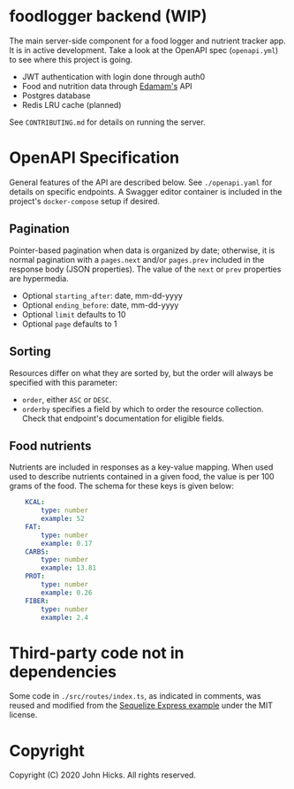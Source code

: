 # foodlogger backend (WIP)

The main server-side component for a
food logger and nutrient tracker app. It is in active development.
Take a look at the OpenAPI spec (`openapi.yml`) to see where this project is going.

- JWT authentication with login done through auth0
- Food and nutrition data through [Edamam's](https://developer.edamam.com/) API
- Postgres database
- Redis LRU cache (planned)

See `CONTRIBUTING.md` for details on running the server.

# OpenAPI Specification

General features of the API are described below.
See `./openapi.yaml` for details on specific endpoints.
A Swagger editor container is included in the project's
`docker-compose` setup if desired.

## Pagination

Pointer-based pagination when data is organized by date; otherwise, 
it is normal pagination with a `pages.next` and/or `pages.prev` included
in the response body (JSON properties). The value of the `next` or `prev`
properties are hypermedia.

- Optional `starting_after`: date, mm-dd-yyyy
- Optional `ending_before`: date, mm-dd-yyyy
- Optional `limit` defaults to 10
- Optional `page` defaults to 1

## Sorting

Resources differ on what they are sorted by, but the order will always
be specified with this parameter:
- `order`, either `ASC` or `DESC`.
- `orderby` specifies a field by which to order the resource collection.
 Check that endpoint's documentation for eligible fields. 

## Food nutrients

Nutrients are included in responses as a key-value mapping. When used used
to describe nutrients contained in a given food, the value is per 100 grams
of the food. The schema for these keys is given below:

```yaml
    KCAL:
        type: number
        example: 52
    FAT:
        type: number
        example: 0.17
    CARBS:
        type: number
        example: 13.81
    PROT:
        type: number
        example: 0.26
    FIBER:
        type: number
        example: 2.4
```
# Third-party code not in dependencies
Some code in `./src/routes/index.ts`, as indicated in comments, was reused and modified from the [Sequelize Express example](https://github.com/sequelize/express-example) under the MIT license.
 
# Copyright
Copyright (C) 2020  John Hicks.
All rights reserved.
